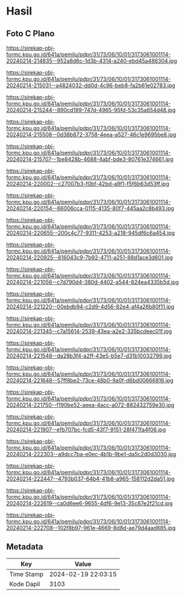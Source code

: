 # Hasil

## Foto C Plano

https://sirekap-obj-formc.kpu.go.id/641a/pemilu/pdpr/31/73/06/10/01/3173061001114-20240214-214835--952a8d6c-1d3b-4314-a240-ebd45a486304.jpg

https://sirekap-obj-formc.kpu.go.id/641a/pemilu/pdpr/31/73/06/10/01/3173061001114-20240214-215031--a4824032-dd0d-4c96-beb8-fa2b61e02783.jpg

https://sirekap-obj-formc.kpu.go.id/641a/pemilu/pdpr/31/73/06/10/01/3173061001114-20240214-215244--890cd199-747d-4965-95fd-53c35a654d48.jpg

https://sirekap-obj-formc.kpu.go.id/641a/pemilu/pdpr/31/73/06/10/01/3173061001114-20240214-215508--0d38b872-3758-4eea-a527-46c1e9695be8.jpg

https://sirekap-obj-formc.kpu.go.id/641a/pemilu/pdpr/31/73/06/10/01/3173061001114-20240214-215707--1be8428b-4688-4abf-bde3-80761e374661.jpg

https://sirekap-obj-formc.kpu.go.id/641a/pemilu/pdpr/31/73/06/10/01/3173061001114-20240214-220002--c27007b3-f0bf-42bd-a9f1-f5f6b63d53ff.jpg

https://sirekap-obj-formc.kpu.go.id/641a/pemilu/pdpr/31/73/06/10/01/3173061001114-20240214-220154--66006cca-0115-4135-80f7-445aa2c8b493.jpg

https://sirekap-obj-formc.kpu.go.id/641a/pemilu/pdpr/31/73/06/10/01/3173061001114-20240214-220655--200c4c77-9311-4253-a218-945df6c6a454.jpg

https://sirekap-obj-formc.kpu.go.id/641a/pemilu/pdpr/31/73/06/10/01/3173061001114-20240214-220925--816043c9-7b92-4711-a251-88d1ace3d601.jpg

https://sirekap-obj-formc.kpu.go.id/641a/pemilu/pdpr/31/73/06/10/01/3173061001114-20240214-221056--c7d790d4-380d-4402-a544-824ea4335b5d.jpg

https://sirekap-obj-formc.kpu.go.id/641a/pemilu/pdpr/31/73/06/10/01/3173061001114-20240214-221220--00ebdb94-c2d9-4d56-82e4-af4a26b80f11.jpg

https://sirekap-obj-formc.kpu.go.id/641a/pemilu/pdpr/31/73/06/10/01/3173061001114-20240214-221345--c7a15614-2539-43ea-a2e2-335bcdeec01f.jpg

https://sirekap-obj-formc.kpu.go.id/641a/pemilu/pdpr/31/73/06/10/01/3173061001114-20240214-221548--da28b3f4-a2ff-43e5-b5e7-d31b10032799.jpg

https://sirekap-obj-formc.kpu.go.id/641a/pemilu/pdpr/31/73/06/10/01/3173061001114-20240214-221648--57ff8be2-73ce-48b0-9a0f-d6bd00666816.jpg

https://sirekap-obj-formc.kpu.go.id/641a/pemilu/pdpr/31/73/06/10/01/3173061001114-20240214-221750--f190be52-aeea-4acc-a072-882432759e30.jpg

https://sirekap-obj-formc.kpu.go.id/641a/pemilu/pdpr/31/73/06/10/01/3173061001114-20240214-221907--efb707bc-fcd5-43f7-9151-28f471fa4f06.jpg

https://sirekap-obj-formc.kpu.go.id/641a/pemilu/pdpr/31/73/06/10/01/3173061001114-20240214-222303--a9dcc7ba-e0ec-4b1b-9be1-da5c2d0d3030.jpg

https://sirekap-obj-formc.kpu.go.id/641a/pemilu/pdpr/31/73/06/10/01/3173061001114-20240214-222447--4793b037-64b4-41b8-a965-158112d2da51.jpg

https://sirekap-obj-formc.kpu.go.id/641a/pemilu/pdpr/31/73/06/10/01/3173061001114-20240214-222619--ca0d6ee6-9655-4df6-9e13-35c87e2f21cd.jpg

https://sirekap-obj-formc.kpu.go.id/641a/pemilu/pdpr/31/73/06/10/01/3173061001114-20240214-222708--102f8b97-961e-4669-8d8d-ae79d4aad885.jpg


## Metadata

| Key        | Value               |
| ---------- | ------------------- |
| Time Stamp | 2024-02-19 22:03:15 |
| Kode Dapil | 3103                |



